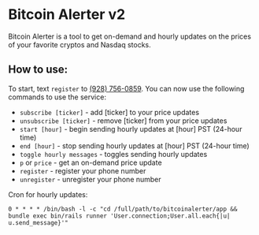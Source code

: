 # Bitcoin Alerter v2

Bitcoin Alerter is a tool to get on-demand and hourly updates on the prices of your favorite cryptos and Nasdaq stocks.

## How to use:

To start, text `register` to [(928) 756-0859](sms:+19287560859).
You can now use the following commands to use the service:

* `subscribe [ticker]` - add [ticker] to your price updates
* `unsubscribe [ticker]` - remove [ticker] from your price updates
* `start [hour]` - begin sending hourly updates at [hour] PST (24-hour time)
* `end [hour]` - stop sending hourly updates at [hour] PST (24-hour time)
* `toggle hourly messages` - toggles sending hourly updates
* `p` or `price` - get an on-demand price update
* `register` - register your phone number
* `unregister` - unregister your phone number
 

Cron for hourly updates:
```
0 * * * * /bin/bash -l -c "cd /full/path/to/bitcoinalerter/app && bundle exec bin/rails runner 'User.connection;User.all.each{|u| u.send_message}'"
```
